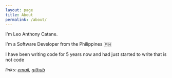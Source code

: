 ```yaml
---
layout: page
title: About
permalink: /about/
---
```


I'm Leo Anthony Catane.

I'm a Software Developer from the Philippines 🇵🇭

I have been writing code for 5 years now and had just started to write that is not code

_links: [email](mailto:leoanthony.catane@protonmail.com), [github](https://github.com/leoanthonyc)_
